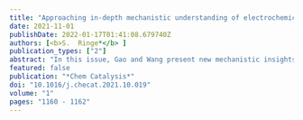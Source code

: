 ```yaml
---
title: "Approaching in-depth mechanistic understanding of electrochemical hydrogen conversion from computational simulations"
date: 2021-11-01
publishDate: 2022-01-17T01:41:08.679740Z
authors: [<b>S.  Ringe*</b> ]
publication_types: ["2"]
abstract: "In this issue, Gao and Wang present new mechanistic insights about the electrochemical hydrogen evolution and oxidation reactions on Pt(111). For this they perform micro-kinetic modeling utilizing constant potential activation barriers derived from grand-canonical density functional theory to gain insights on the origin of the Tafel slope, coverages, and rate-limiting steps."
featured: false
publication: "*Chem Catalysis*"
doi: "10.1016/j.checat.2021.10.019"
volume: "1"
pages: "1160 - 1162"
---
```


